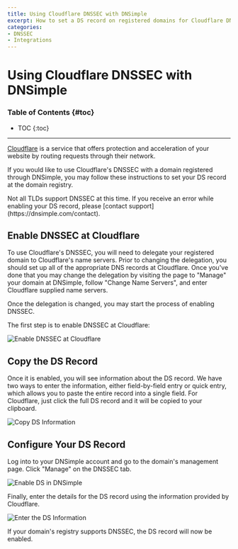 ```yaml
---
title: Using Cloudflare DNSSEC with DNSimple
excerpt: How to set a DS record on registered domains for Cloudflare DNSSEC.
categories:
- DNSSEC
- Integrations
---
```


# Using Cloudflare DNSSEC with DNSimple

### Table of Contents {#toc}

* TOC
{:toc}

---

[Cloudflare](https://www.cloudflare.com/) is a service that offers protection and acceleration of your website by routing requests through their network.

If you would like to use Cloudflare's DNSSEC with a domain registered through DNSimple, you may follow these instructions to set your DS record at the domain registry.

<info>
Not all TLDs support DNSSEC at this time. If you receive an error while enabling your DS record, please [contact support](https://dnsimple.com/contact).
</info>

## Enable DNSSEC at Cloudflare

To use Cloudflare's DNSSEC, you will need to delegate your registered domain to Cloudflare's name servers. Prior to changing the delegation, you should set up all of the appropriate DNS records at Cloudflare. Once you've done that you may change the delegation by visiting the page to "Manage" your domain at DNSimple, follow "Change Name Servers", and enter Cloudflare supplied name servers.

Once the delegation is changed, you may start the process of enabling DNSSEC.

The first step is to enable DNSSEC at Cloudflare:

![Enable DNSSEC at Cloudflare](/files/cloudflare-dnssec-step1.png)

## Copy the DS Record

Once it is enabled, you will see information about the DS record. We have two ways to enter the information, either field-by-field entry or quick entry, which allows you to paste the entire record into a single field. For Cloudflare, just click the full DS record and it will be copied to your clipboard.

![Copy DS Information](/files/cloudflare-dnssec-step2.png)

## Configure Your DS Record

Log into to your DNSimple account and go to the domain's management page. Click "Manage" on the DNSSEC tab.

![Enable DS in DNSimple](/files/dnssec-tab.png)

Finally, enter the details for the DS record using the information provided by Cloudflare.

![Enter the DS Information](/files/dnssec-add-ds-ds-data.png)

If your domain's registry supports DNSSEC, the DS record will now be enabled.
